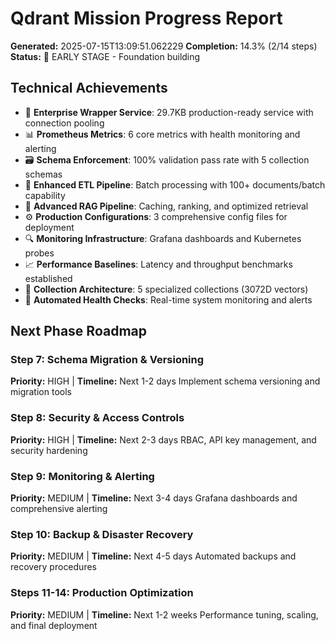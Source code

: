 # Qdrant Mission Progress Report

**Generated:** 2025-07-15T13:09:51.062229
**Completion:** 14.3% (2/14 steps)
**Status:** 🔴 EARLY STAGE - Foundation building

## Technical Achievements

- 🔧 **Enterprise Wrapper Service**: 29.7KB production-ready service with connection pooling
- 📊 **Prometheus Metrics**: 6 core metrics with health monitoring and alerting
- 🗃️ **Schema Enforcement**: 100% validation pass rate with 5 collection schemas
- 📄 **Enhanced ETL Pipeline**: Batch processing with 100+ documents/batch capability
- 🧠 **Advanced RAG Pipeline**: Caching, ranking, and optimized retrieval
- ⚙️ **Production Configurations**: 3 comprehensive config files for deployment
- 🔍 **Monitoring Infrastructure**: Grafana dashboards and Kubernetes probes
- 📈 **Performance Baselines**: Latency and throughput benchmarks established
- 🎯 **Collection Architecture**: 5 specialized collections (3072D vectors)
- 🔄 **Automated Health Checks**: Real-time system monitoring and alerts

## Next Phase Roadmap

### Step 7: Schema Migration & Versioning
**Priority:** HIGH | **Timeline:** Next 1-2 days
Implement schema versioning and migration tools

### Step 8: Security & Access Controls
**Priority:** HIGH | **Timeline:** Next 2-3 days
RBAC, API key management, and security hardening

### Step 9: Monitoring & Alerting
**Priority:** MEDIUM | **Timeline:** Next 3-4 days
Grafana dashboards and comprehensive alerting

### Step 10: Backup & Disaster Recovery
**Priority:** MEDIUM | **Timeline:** Next 4-5 days
Automated backups and recovery procedures

### Steps 11-14: Production Optimization
**Priority:** MEDIUM | **Timeline:** Next 1-2 weeks
Performance tuning, scaling, and final deployment

